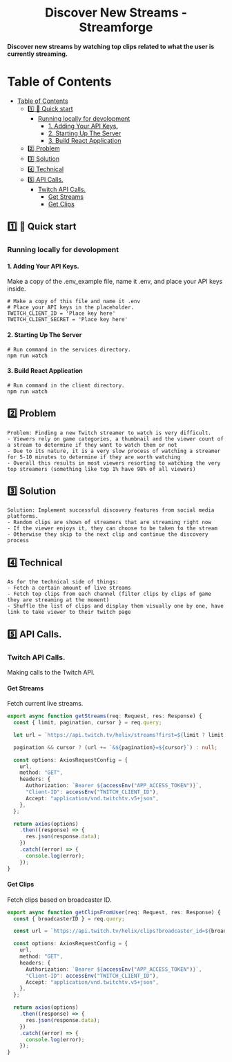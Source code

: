 <h1 align="center">Discover New Streams - Streamforge</h1>

**Discover new streams by watching top clips related to what the user is currently streaming.**

# Table of Contents
- [Table of Contents](#table-of-contents)
  - [:one: :checkered_flag: Quick start](#one-checkered_flag-quick-start)
    - [Running locally for devolopment](#running-locally-for-devolopment)
      - [1. Adding Your API Keys.](#1-adding-your-api-keys)
      - [2. Starting Up The Server](#2-starting-up-the-server)
      - [3. Build React Application](#3-build-react-application)
  - [:two: Problem](#two-problem)
  - [:three: Solution](#three-solution)
  - [:four: Technical](#four-technical)
  - [:five: API Calls.](#five-api-calls)
    - [Twitch API Calls.](#twitch-api-calls)
      - [Get Streams](#get-streams)
      - [Get Clips](#get-clips)
## :one: :checkered_flag: Quick start

### Running locally for devolopment

#### 1. Adding Your API Keys. 
Make a copy of the .env_example file, name it .env, and place your API keys inside.  
```
# Make a copy of this file and name it .env
# Place your API keys in the placeholder.
TWITCH_CLIENT_ID = 'Place key here'
TWITCH_CLIENT_SECRET = 'Place key here'
```

#### 2. Starting Up The Server
```
# Run command in the services directory.
npm run watch
```

#### 3. Build React Application
```
# Run command in the client directory.
npm run watch
```

## :two: Problem
```
Problem: Finding a new Twitch streamer to watch is very difficult.
- Viewers rely on game categories, a thumbnail and the viewer count of a stream to determine if they want to watch them or not
- Due to its nature, it is a very slow process of watching a streamer for 5-10 minutes to determine if they are worth watching
- Overall this results in most viewers resorting to watching the very top streamers (something like top 1% have 98% of all viewers)
```

## :three: Solution
```
Solution: Implement successful discovery features from social media platforms.
- Random clips are shown of streamers that are streaming right now
- If the viewer enjoys it, they can choose to be taken to the stream
- Otherwise they skip to the next clip and continue the discovery process
```

## :four: Technical
```
As for the technical side of things:
- Fetch a certain amount of live streams
- Fetch top clips from each channel (filter clips by clips of game they are streaming at the moment)
- Shuffle the list of clips and display them visually one by one, have link to take viewer to their twitch page
```

## :five: API Calls.

### Twitch API Calls.
Making calls to the Twitch API.

#### Get Streams
Fetch current live streams.
```typescript
export async function getStreams(req: Request, res: Response) {
  const { limit, pagination, cursor } = req.query;

  let url = `https://api.twitch.tv/helix/streams?first=${limit ? limit : 20}`;

  pagination && cursor ? (url += `&${pagination}=${cursor}`) : null;

  const options: AxiosRequestConfig = {
    url,
    method: "GET",
    headers: {
      Authorization: `Bearer ${accessEnv("APP_ACCESS_TOKEN")}`,
      "Client-ID": accessEnv("TWITCH_CLIENT_ID"),
      Accept: "application/vnd.twitchtv.v5+json",
    },
  };

  return axios(options)
    .then((response) => {
      res.json(response.data);
    })
    .catch((error) => {
      console.log(error);
    });
}
```

#### Get Clips
Fetch clips based on broadcaster ID.
```typescript
export async function getClipsFromUser(req: Request, res: Response) {
  const { broadcasterID } = req.query;

  const url = `https://api.twitch.tv/helix/clips?broadcaster_id=${broadcasterID}`;

  const options: AxiosRequestConfig = {
    url,
    method: "GET",
    headers: {
      Authorization: `Bearer ${accessEnv("APP_ACCESS_TOKEN")}`,
      "Client-ID": accessEnv("TWITCH_CLIENT_ID"),
      Accept: "application/vnd.twitchtv.v5+json",
    },
  };

  return axios(options)
    .then((response) => {
      res.json(response.data);
    })
    .catch((error) => {
      console.log(error);
    });
}
```